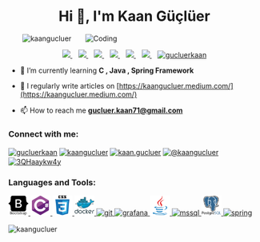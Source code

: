 <h1 align="center">Hi 👋, I'm Kaan Güçlüer</h1>


<img align="right" alt="Coding" width="350" src="https://media3.giphy.com/media/qgQUggAC3Pfv687qPC/giphy.gif?cid=790b761144f233cf7020d064a8e9ef86e2bfd1ee3535c6da&rid=giphy.gif&ct=g">

<p align="center"> <img src="https://komarev.com/ghpvc/?username=kaangucluer&label=Profile%20views&color=0e75b6&style=flat" alt="kaangucluer" /> </p>


<p align="center">
  <a href="https://www.linkedin.com/in/kaangucluer/">
    <img src="https://img.shields.io/badge/linkedin-%230077B5.svg?&style=for-the-badge&logo=linkedin&logoColor=white" />
  </a>&nbsp;&nbsp;
  <a href="https://instagram.com/kaan.gucluer"> <img src="https://img.shields.io/badge/instagram-%23E4405F.svg?&style=for-the-badge&logo=instagram&logoColor=white" /> 
  </a>&nbsp;&nbsp;
  <a href="https://twitter.com/GucluerKaan"> <img src="https://img.shields.io/badge/twitter-%23E4405F.svg?&style=for-the-badge&logo=twitter&logoColor=white" /> 
  </a>&nbsp;&nbsp;
  <a href="https://discord.gg/3QHaaykw4y"> <img src="https://img.shields.io/badge/discord-%230077B5.svg?&style=for-the-badge&logo=discord&logoColor=white" /> 
  </a>&nbsp;&nbsp;
  <a href="https://kaangucluer.medium.com/"> <img src="https://img.shields.io/badge/medium-%230077B5.svg?&style=for-the-badge&logo=medium&logoColor=white" /> 
  </a>&nbsp;&nbsp;
  <a href="https://linktr.ee/kaang"> <img src="https://img.shields.io/badge/linktree-%230077B5.svg?&style=for-the-badge&logo=linktree&logoColor=white" /> 
  </a>&nbsp;&nbsp;
 <a href="https://twitter.com/gucluerkaan" target="blank"><img src="https://img.shields.io/twitter/follow/gucluerkaan?logo=twitter&style=for-the-badge" alt="gucluerkaan" /></a> </p>

- 🌱 I’m currently learning **C , Java , Spring Framework**

- 📝 I regularly write articles on [https://kaangucluer.medium.com/](https://kaangucluer.medium.com/)

- 📫 How to reach me **gucluer.kaan71@gmail.com**

<h3 align="left">Connect with me:</h3>
<p align="left">
<a href="https://twitter.com/gucluerkaan" target="blank"><img align="center" src="https://raw.githubusercontent.com/rahuldkjain/github-profile-readme-generator/master/src/images/icons/Social/twitter.svg" alt="gucluerkaan" height="30" width="40" /></a>
<a href="https://linkedin.com/in/kaangucluer" target="blank"><img align="center" src="https://raw.githubusercontent.com/rahuldkjain/github-profile-readme-generator/master/src/images/icons/Social/linked-in-alt.svg" alt="kaangucluer" height="30" width="40" /></a>
<a href="https://instagram.com/kaan.gucluer" target="blank"><img align="center" src="https://raw.githubusercontent.com/rahuldkjain/github-profile-readme-generator/master/src/images/icons/Social/instagram.svg" alt="kaan.gucluer" height="30" width="40" /></a>
<a href="https://medium.com/@kaangucluer" target="blank"><img align="center" src="https://raw.githubusercontent.com/rahuldkjain/github-profile-readme-generator/master/src/images/icons/Social/medium.svg" alt="@kaangucluer" height="30" width="40" /></a>
<a href="https://discord.gg/3QHaaykw4y" target="blank"><img align="center" src="https://raw.githubusercontent.com/rahuldkjain/github-profile-readme-generator/master/src/images/icons/Social/discord.svg" alt="3QHaaykw4y" height="30" width="40" /></a>
</p>

<h3 align="left">Languages and Tools:</h3>
<p align="left"> <a href="https://getbootstrap.com" target="_blank" rel="noreferrer"> <img src="https://raw.githubusercontent.com/devicons/devicon/master/icons/bootstrap/bootstrap-plain-wordmark.svg" alt="bootstrap" width="40" height="40"/> </a> <a href="https://www.w3schools.com/cs/" target="_blank" rel="noreferrer"> <img src="https://raw.githubusercontent.com/devicons/devicon/master/icons/csharp/csharp-original.svg" alt="csharp" width="40" height="40"/> </a> <a href="https://www.w3schools.com/css/" target="_blank" rel="noreferrer"> <img src="https://raw.githubusercontent.com/devicons/devicon/master/icons/css3/css3-original-wordmark.svg" alt="css3" width="40" height="40"/> </a> <a href="https://www.docker.com/" target="_blank" rel="noreferrer"> <img src="https://raw.githubusercontent.com/devicons/devicon/master/icons/docker/docker-original-wordmark.svg" alt="docker" width="40" height="40"/> </a> <a href="https://git-scm.com/" target="_blank" rel="noreferrer"> <img src="https://www.vectorlogo.zone/logos/git-scm/git-scm-icon.svg" alt="git" width="40" height="40"/> </a> <a href="https://grafana.com" target="_blank" rel="noreferrer"> <img src="https://www.vectorlogo.zone/logos/grafana/grafana-icon.svg" alt="grafana" width="40" height="40"/> </a> <a href="https://www.java.com" target="_blank" rel="noreferrer"> <img src="https://raw.githubusercontent.com/devicons/devicon/master/icons/java/java-original.svg" alt="java" width="40" height="40"/> </a>  <a href="https://www.microsoft.com/en-us/sql-server" target="_blank" rel="noreferrer"> <img src="https://www.svgrepo.com/show/303229/microsoft-sql-server-logo.svg" alt="mssql" width="40" height="40"/> </a> <a href="https://nodejs.org" target="_blank" rel="noreferrer" </a> <a href="https://www.postgresql.org" target="_blank" rel="noreferrer"> <img src="https://raw.githubusercontent.com/devicons/devicon/master/icons/postgresql/postgresql-original-wordmark.svg" alt="postgresql" width="40" height="40"/> </a> <a href="https://spring.io/" target="_blank" rel="noreferrer"> <img src="https://www.vectorlogo.zone/logos/springio/springio-icon.svg" alt="spring" width="40" height="40"/> </a> 



<p><img align="center" src="https://github-readme-streak-stats.herokuapp.com/?user=kaangucluer&" alt="kaangucluer" /></p>

